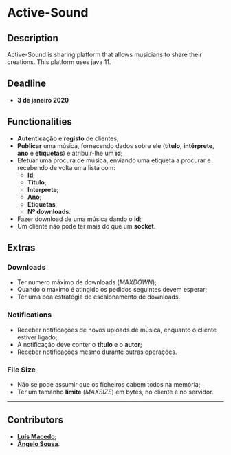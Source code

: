 # Active-Sound

## Description

Active-Sound is sharing platform that allows musicians to share their creations. This platform uses java 11.

## Deadline

* __3 de janeiro 2020__

## Functionalities

* __Autenticação__ e __registo__ de clientes;
* __Publicar__ uma música, fornecendo dados sobre ele (__título__, __intérprete__, __ano__ e __etiquetas__) e atribuir-lhe um __id__;
* Efetuar uma procura de música, enviando uma etiqueta a procurar e recebendo de volta uma lista com:
  * __Id__;
  * __Titulo__;
  * __Interprete__;
  * __Ano__;
  * __Etiquetas__;
  * __Nº downloads__.
* Fazer download de uma música dando o __id__;
* Um cliente não pode ter mais do que um __socket__.

## Extras

### Downloads

* Ter numero máximo de downloads (_MAXDOWN_);
* Quando o máximo é atingido os pedidos seguintes devem esperar;
* Ter uma boa estratégia de escalonamento de downloads.

### Notifications

* Receber notificações de novos uploads de música, enquanto o cliente estiver ligado;
* A notificação deve conter o __título__ e o __autor__;
* Receber notificações mesmo durante outras operações.

### File Size

* Não se pode assumir que os ficheiros cabem todos na memória;
* Ter um tamanho __limite__ (_MAXSIZE_) em bytes, no cliente e no servidor.

---

## Contributors

* [__Luís Macedo__](https://github.com/FallenFoil);
* [__Ângelo Sousa__](https://github.com/AngeloACSousa).
